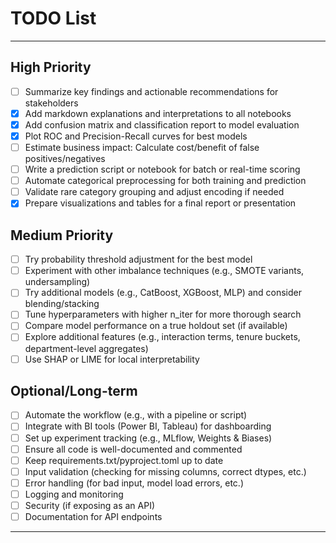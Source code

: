 # TODO List

<!--
  This file uses TODO: and FIXME: tags for compatibility with the Todo Tree extension.
  Place this file in your project root for best results.
-->

---
## High Priority
- [ ] Summarize key findings and actionable recommendations for stakeholders
- [x] Add markdown explanations and interpretations to all notebooks
- [x] Add confusion matrix and classification report to model evaluation
- [x] Plot ROC and Precision-Recall curves for best models
- [ ] Estimate business impact: Calculate cost/benefit of false positives/negatives
- [ ] Write a prediction script or notebook for batch or real-time scoring
- [ ] Automate categorical preprocessing for both training and prediction
- [ ] Validate rare category grouping and adjust encoding if needed
- [x] Prepare visualizations and tables for a final report or presentation

## Medium Priority
- [ ] Try probability threshold adjustment for the best model
- [ ] Experiment with other imbalance techniques (e.g., SMOTE variants, undersampling)
- [ ] Try additional models (e.g., CatBoost, XGBoost, MLP) and consider blending/stacking
- [ ] Tune hyperparameters with higher n_iter for more thorough search
- [ ] Compare model performance on a true holdout set (if available)
- [ ] Explore additional features (e.g., interaction terms, tenure buckets, department-level aggregates)
- [ ] Use SHAP or LIME for local interpretability

## Optional/Long-term
- [ ] Automate the workflow (e.g., with a pipeline or script)
- [ ] Integrate with BI tools (Power BI, Tableau) for dashboarding
- [ ] Set up experiment tracking (e.g., MLflow, Weights & Biases)
- [ ] Ensure all code is well-documented and commented
- [ ] Keep requirements.txt/pyproject.toml up to date
- [ ] Input validation (checking for missing columns, correct dtypes, etc.)
- [ ] Error handling (for bad input, model load errors, etc.)
- [ ] Logging and monitoring
- [ ] Security (if exposing as an API)
- [ ] Documentation for API endpoints

---



